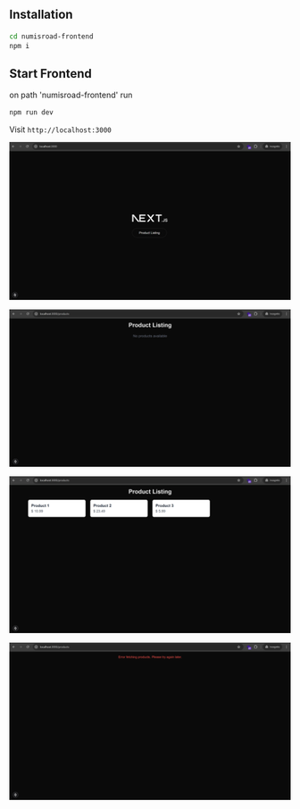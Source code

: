## Installation

```bash
cd numisroad-frontend
npm i
```

## Start Frontend

on path  'numisroad-frontend' run

```bash
npm run dev
```

Visit `http://localhost:3000`

![Sreenshoot1](https://github.com/aldohambali/numisroad_nextjs_fe/blob/main/ss1.png)

![Sreenshoot2](https://github.com/aldohambali/numisroad_nextjs_fe/blob/main/ss2.png)

![Sreenshoot3](https://github.com/aldohambali/numisroad_nextjs_fe/blob/main/ss3.png)

![Sreenshoot4](https://github.com/aldohambali/numisroad_nextjs_fe/blob/main/ss4.png)
